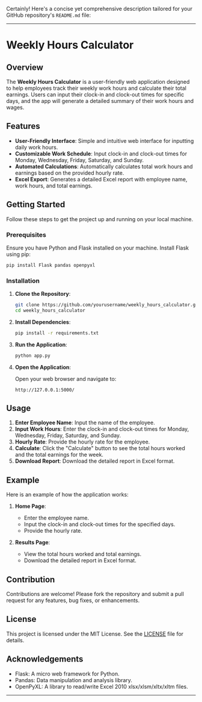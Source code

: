 Certainly! Here's a concise yet comprehensive description tailored for your GitHub repository's `README.md` file:

---

# Weekly Hours Calculator

## Overview

The **Weekly Hours Calculator** is a user-friendly web application designed to help employees track their weekly work hours and calculate their total earnings. Users can input their clock-in and clock-out times for specific days, and the app will generate a detailed summary of their work hours and wages.

## Features

- **User-Friendly Interface**: Simple and intuitive web interface for inputting daily work hours.
- **Customizable Work Schedule**: Input clock-in and clock-out times for Monday, Wednesday, Friday, Saturday, and Sunday.
- **Automated Calculations**: Automatically calculates total work hours and earnings based on the provided hourly rate.
- **Excel Export**: Generates a detailed Excel report with employee name, work hours, and total earnings.

## Getting Started

Follow these steps to get the project up and running on your local machine.

### Prerequisites

Ensure you have Python and Flask installed on your machine. Install Flask using pip:

```bash
pip install Flask pandas openpyxl
```

### Installation

1. **Clone the Repository**:

   ```bash
   git clone https://github.com/yourusername/weekly_hours_calculator.git
   cd weekly_hours_calculator
   ```

2. **Install Dependencies**:

   ```bash
   pip install -r requirements.txt
   ```

3. **Run the Application**:

   ```bash
   python app.py
   ```

4. **Open the Application**:

   Open your web browser and navigate to:

   ```
   http://127.0.0.1:5000/
   ```

## Usage

1. **Enter Employee Name**: Input the name of the employee.
2. **Input Work Hours**: Enter the clock-in and clock-out times for Monday, Wednesday, Friday, Saturday, and Sunday.
3. **Hourly Rate**: Provide the hourly rate for the employee.
4. **Calculate**: Click the "Calculate" button to see the total hours worked and the total earnings for the week.
5. **Download Report**: Download the detailed report in Excel format.

## Example

Here is an example of how the application works:

1. **Home Page**:
   - Enter the employee name.
   - Input the clock-in and clock-out times for the specified days.
   - Provide the hourly rate.

2. **Results Page**:
   - View the total hours worked and total earnings.
   - Download the detailed report in Excel format.

## Contribution

Contributions are welcome! Please fork the repository and submit a pull request for any features, bug fixes, or enhancements.

## License

This project is licensed under the MIT License. See the [LICENSE](LICENSE) file for details.

## Acknowledgements

- Flask: A micro web framework for Python.
- Pandas: Data manipulation and analysis library.
- OpenPyXL: A library to read/write Excel 2010 xlsx/xlsm/xltx/xltm files.

---

